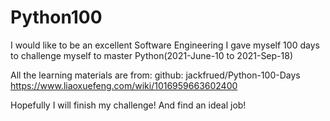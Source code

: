 # Python100
I would like to be an excellent Software Engineering
I gave myself 100 days to challenge myself to master Python(2021-June-10 to 2021-Sep-18)

All the learning materials are from:
github: jackfrued/Python-100-Days
https://www.liaoxuefeng.com/wiki/1016959663602400


Hopefully I will finish my challenge! And find an ideal job!

